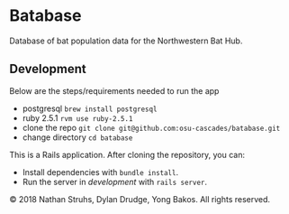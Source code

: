 # Batabase

Database of bat population data for the Northwestern Bat Hub.

## Development

Below are the steps/requirements needed to run the app
* postgresql `brew install postgresql`
* ruby 2.5.1 `rvm use ruby-2.5.1`
* clone the repo `git clone git@github.com:osu-cascades/batabase.git`
* change directory `cd batabase`

This is a Rails application. After cloning the repository, you can:

* Install dependencies with `bundle install`.
* Run the server in _development_ with `rails server`.

&copy; 2018 Nathan Struhs, Dylan Drudge, Yong Bakos. All rights reserved.
